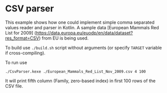 # CSV parser

 This example shows how one could implement simple comma separated values reader and parser in Kotlin.
A sample data [European Mammals Red List for 2009] (https://data.europa.eu/euodp/en/data/dataset?res_format=CSV)
from EU is being used.

To build use `./build.sh` script without arguments (or specify `TARGET` variable if cross-compiling).

To run use

    ./CsvParser.kexe ./European_Mammals_Red_List_Nov_2009.csv 4 100

It will print fifth column (Family, zero-based index) in first 100 rows of the CSV file.
